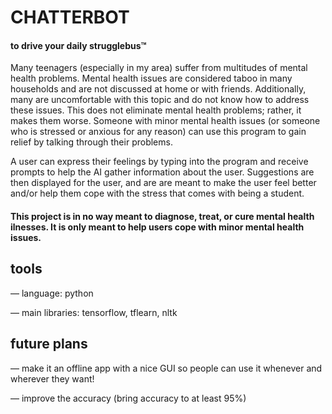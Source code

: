 # CHATTERBOT
#### to drive your daily strugglebus™

Many teenagers (especially in my area) suffer from multitudes of mental health problems. Mental health issues are considered taboo in many households and are not discussed at home or with friends. Additionally, many are uncomfortable with this topic and do not know how to address these issues. This does not eliminate mental health problems; rather, it makes them worse. Someone with minor mental health issues (or someone who is stressed or anxious for any reason) can use this program to gain relief by talking through their problems. 

A user can express their feelings by typing into the program and receive prompts to help the AI gather information about the user. Suggestions are then displayed for the user, and are are meant to make the user feel better and/or help them cope with the stress that comes with being a student. 

#### This project is in no way meant to diagnose, treat, or cure mental health ilnesses. It is only meant to help users cope with minor mental health issues. 



## tools

— language: python

— main libraries: tensorflow, tflearn, nltk



## future plans

— make it an offline app with a nice GUI so people can use it whenever and wherever they want!

— improve the accuracy (bring accuracy to at least 95%)
